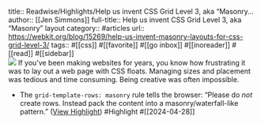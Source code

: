 title:: Readwise/Highlights/Help us invent CSS Grid Level 3, aka “Masonry...
author:: [[Jen Simmons]]
full-title:: Help us invent CSS Grid Level 3, aka “Masonry” layout
category:: #articles
url:: https://webkit.org/blog/15269/help-us-invent-masonry-layouts-for-css-grid-level-3/
tags:: #[[css]] #[[favorite]] #[[go inbox]] #[[inoreader]] #[[read]] #[[sidebar]]  
![](https://files.mastodon.social/cache/accounts/avatars/109/327/177/576/996/138/original/53638254fa3124a9.png)
If you’ve been making websites for years, you know how frustrating it was to lay out a web page with CSS floats. Managing sizes and placement was tedious and time consuming. Being creative was often impossible.
- The `grid-template-rows: masonry` rule tells the browser: “Please do *not* create rows. Instead pack the content into a masonry/waterfall-like pattern.” ([View Highlight](https://read.readwise.io/read/01hwh6rkqm5w6etk7j1k8qnb9y)) #Highlight #[[2024-04-28]]